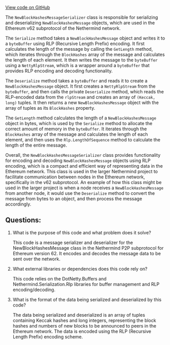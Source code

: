 [View code on GitHub](https://github.com/nethermindeth/nethermind/Nethermind.Network/P2P/Subprotocols/Eth/V62/Messages/NewBlockHashesMessageSerializer.cs)

The `NewBlockHashesMessageSerializer` class is responsible for serializing and deserializing `NewBlockHashesMessage` objects, which are used in the Ethereum v62 subprotocol of the Nethermind network. 

The `Serialize` method takes a `NewBlockHashesMessage` object and writes it to a `byteBuffer` using RLP (Recursive Length Prefix) encoding. It first calculates the length of the message by calling the `GetLength` method, which iterates through the `BlockHashes` array of the message and calculates the length of each element. It then writes the message to the `byteBuffer` using a `NettyRlpStream`, which is a wrapper around a `byteBuffer` that provides RLP encoding and decoding functionality. 

The `Deserialize` method takes a `byteBuffer` and reads it to create a `NewBlockHashesMessage` object. It first creates a `NettyRlpStream` from the `byteBuffer`, and then calls the private `Deserialize` method, which reads the RLP-encoded data from the `rlpStream` and creates an array of `(Keccak, long)` tuples. It then returns a new `NewBlockHashesMessage` object with the array of tuples as its `BlockHashes` property. 

The `GetLength` method calculates the length of a `NewBlockHashesMessage` object in bytes, which is used by the `Serialize` method to allocate the correct amount of memory in the `byteBuffer`. It iterates through the `BlockHashes` array of the message and calculates the length of each element, and then uses the `Rlp.LengthOfSequence` method to calculate the length of the entire message. 

Overall, the `NewBlockHashesMessageSerializer` class provides functionality for encoding and decoding `NewBlockHashesMessage` objects using RLP encoding, which is a compact and efficient way of representing data in the Ethereum network. This class is used in the larger Nethermind project to facilitate communication between nodes in the Ethereum network, specifically in the v62 subprotocol. An example of how this class might be used in the larger project is when a node receives a `NewBlockHashesMessage` from another node, it would use the `Deserialize` method to convert the message from bytes to an object, and then process the message accordingly.
## Questions: 
 1. What is the purpose of this code and what problem does it solve?
    
    This code is a message serializer and deserializer for the NewBlockHashesMessage class in the Nethermind P2P subprotocol for Ethereum version 62. It encodes and decodes the message data to be sent over the network.

2. What external libraries or dependencies does this code rely on?
    
    This code relies on the DotNetty.Buffers and Nethermind.Serialization.Rlp libraries for buffer management and RLP encoding/decoding.

3. What is the format of the data being serialized and deserialized by this code?
    
    The data being serialized and deserialized is an array of tuples containing Keccak hashes and long integers, representing the block hashes and numbers of new blocks to be announced to peers in the Ethereum network. The data is encoded using the RLP (Recursive Length Prefix) encoding scheme.